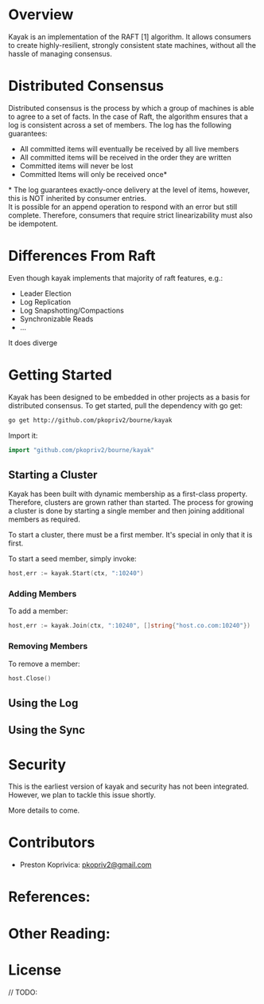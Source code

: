# Overview

Kayak is an implementation of the RAFT [1] algorithm.  It allows consumers to create highly-resilient, strongly
consistent state machines, without all the hassle of managing consensus.

# Distributed Consensus

Distributed consensus is the process by which a group of machines is able to agree to a set of facts.  In the case
of Raft, the algorithm ensures that a log is consistent across a set of members.  The log has the following guarantees:

* All committed items will eventually be received by all live members
* All committed items will be received in the order they are written
* Committed items will never be lost
* Committed Items will only be received once\*

\* The log guarantees exactly-once delivery at the level of items, however, this is NOT inherited by consumer entries.  
It is possible for an append operation to respond with an error but still complete.   Therefore, consumers that require
strict linearizability must also be idempotent.  

# Differences From Raft

Even though kayak implements that majority of raft features, e.g.:

* Leader Election
* Log Replication
* Log Snapshotting/Compactions
* Synchronizable Reads
* ... 

It does diverge 

# Getting Started

Kayak has been designed to be embedded in other projects as a basis for distributed consensus.  To get started, pull the dependency with go get:

```sh
go get http://github.com/pkopriv2/bourne/kayak
```

Import it:

```go
import "github.com/pkopriv2/bourne/kayak"
```

## Starting a Cluster

Kayak has been built with dynamic membership as a first-class property.  Therefore, clusters are grown rather
than started.  The process for growing a cluster is done by starting a single member and then joining 
additional members as required.

To start a cluster, there must be a first member.  It's special in only that it is first.

To start a seed member, simply invoke:

```go
host,err := kayak.Start(ctx, ":10240")
```


### Adding Members

To add a member:

```go
host,err := kayak.Join(ctx, ":10240", []string{"host.co.com:10240"})
```

### Removing Members

To remove a member:

```go
host.Close()
```

## Using the Log 

## Using the Sync

# Security

This is the earliest version of kayak and security has not been integrated.  However, 
we plan to tackle this issue shortly.  

More details to come.

# Contributors

* Preston Koprivica: pkopriv2@gmail.com

# References:

# Other Reading:

# License

// TODO: 

